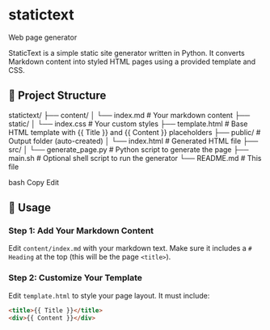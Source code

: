 # statictext
Web page generator


StaticText is a simple static site generator written in Python. It converts Markdown content into styled HTML pages using a provided template and CSS.

## 📁 Project Structure


statictext/
├── content/
│ └── index.md # Your markdown content
├── static/
│ └── index.css # Your custom styles
├── template.html # Base HTML template with {{ Title }} and {{ Content }} placeholders
├── public/ # Output folder (auto-created)
│ └── index.html # Generated HTML file
├── src/
│ └── generate_page.py # Python script to generate the page
├── main.sh # Optional shell script to run the generator
└── README.md # This file

bash
Copy
Edit

## 🚀 Usage

### Step 1: Add Your Markdown Content

Edit `content/index.md` with your markdown text. Make sure it includes a `# Heading` at the top (this will be the page `<title>`).

### Step 2: Customize Your Template

Edit `template.html` to style your page layout. It must include:

```html
<title>{{ Title }}</title>
<div>{{ Content }}</div>
